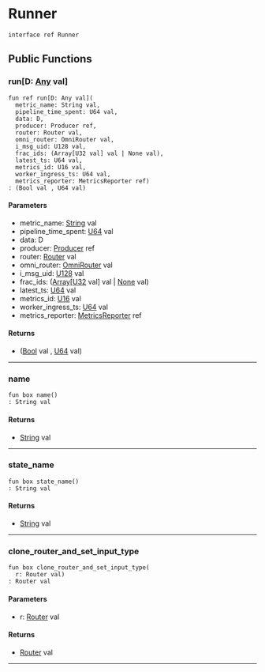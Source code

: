 # Runner

```pony
interface ref Runner
```

## Public Functions

### run\[D: [Any](builtin-Any) val\]

```pony
fun ref run[D: Any val](
  metric_name: String val,
  pipeline_time_spent: U64 val,
  data: D,
  producer: Producer ref,
  router: Router val,
  omni_router: OmniRouter val,
  i_msg_uid: U128 val,
  frac_ids: (Array[U32 val] val | None val),
  latest_ts: U64 val,
  metrics_id: U16 val,
  worker_ingress_ts: U64 val,
  metrics_reporter: MetricsReporter ref)
: (Bool val , U64 val)
```
#### Parameters

*   metric_name: [String](builtin-String) val
*   pipeline_time_spent: [U64](builtin-U64) val
*   data: D
*   producer: [Producer](wallaroo-core-common-Producer) ref
*   router: [Router](wallaroo-core-topology-Router) val
*   omni_router: [OmniRouter](wallaroo-core-topology-OmniRouter) val
*   i_msg_uid: [U128](builtin-U128) val
*   frac_ids: ([Array](builtin-Array)\[[U32](builtin-U32) val\] val | [None](builtin-None) val)
*   latest_ts: [U64](builtin-U64) val
*   metrics_id: [U16](builtin-U16) val
*   worker_ingress_ts: [U64](builtin-U64) val
*   metrics_reporter: [MetricsReporter](wallaroo-core-metrics-MetricsReporter) ref

#### Returns

* ([Bool](builtin-Bool) val , [U64](builtin-U64) val)

---

### name

```pony
fun box name()
: String val
```

#### Returns

* [String](builtin-String) val

---

### state_name

```pony
fun box state_name()
: String val
```

#### Returns

* [String](builtin-String) val

---

### clone_router_and_set_input_type

```pony
fun box clone_router_and_set_input_type(
  r: Router val)
: Router val
```
#### Parameters

*   r: [Router](wallaroo-core-topology-Router) val

#### Returns

* [Router](wallaroo-core-topology-Router) val

---

